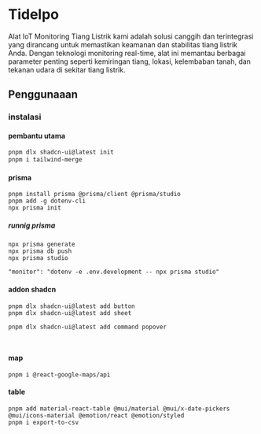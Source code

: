 # Tidelpo

Alat IoT Monitoring Tiang Listrik kami adalah solusi canggih dan terintegrasi yang dirancang untuk memastikan keamanan dan stabilitas tiang listrik Anda. Dengan teknologi monitoring real-time, alat ini memantau berbagai parameter penting seperti kemiringan tiang, lokasi, kelembaban tanah, dan tekanan udara di sekitar tiang listrik.

## Penggunaaan

### instalasi

#### pembantu utama

```bash
pnpm dlx shadcn-ui@latest init
pnpm i tailwind-merge

```

#### prisma

```
pnpm install prisma @prisma/client @prisma/studio
pnpm add -g dotenv-cli
npx prisma init
```

##### runnig prisma

```
npx prisma generate
npx prisma db push
npx prisma studio

"monitor": "dotenv -e .env.development -- npx prisma studio"
```

#### addon shadcn

```
pnpm dlx shadcn-ui@latest add button
pnpm dlx shadcn-ui@latest add sheet

pnpm dlx shadcn-ui@latest add command popover



```

#### map

```
pnpm i @react-google-maps/api
```

#### table

```
pnpm add material-react-table @mui/material @mui/x-date-pickers @mui/icons-material @emotion/react @emotion/styled
pnpm i export-to-csv
```
